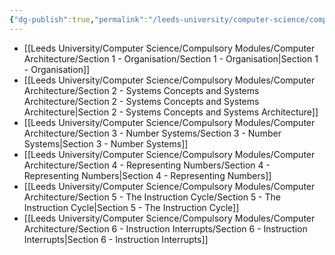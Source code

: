 ```yaml
---
{"dg-publish":true,"permalink":"/leeds-university/computer-science/compulsory-modules/computer-architecture/computer-architecture/","tags":["#Mandatory-Module"]}
---
```


- [[Leeds University/Computer Science/Compulsory Modules/Computer Architecture/Section 1 - Organisation/Section 1 - Organisation\|Section 1 - Organisation]]
- [[Leeds University/Computer Science/Compulsory Modules/Computer Architecture/Section 2 - Systems Concepts and Systems Architecture/Section 2 - Systems Concepts and Systems Architecture\|Section 2 - Systems Concepts and Systems Architecture]]
- [[Leeds University/Computer Science/Compulsory Modules/Computer Architecture/Section 3 - Number Systems/Section 3 - Number Systems\|Section 3 - Number Systems]]
- [[Leeds University/Computer Science/Compulsory Modules/Computer Architecture/Section 4 - Representing Numbers/Section 4 - Representing Numbers\|Section 4 - Representing Numbers]]
- [[Leeds University/Computer Science/Compulsory Modules/Computer Architecture/Section 5 - The Instruction Cycle/Section 5 - The Instruction Cycle\|Section 5 - The Instruction Cycle]]
- [[Leeds University/Computer Science/Compulsory Modules/Computer Architecture/Section 6 - Instruction Interrupts/Section 6 - Instruction Interrupts\|Section 6 - Instruction Interrupts]]

